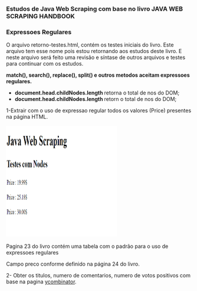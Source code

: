 <h3>Estudos de Java Web Scraping com base no livro <emph>JAVA WEB SCRAPING HANDBOOK</emph></h3> 

<h3>Expressoes Regulares</h3>
<p>O arquivo retorno-testes.html, contém os testes iniciais do livro. Este arquivo tem esse nome pois estou retornando aos estudos deste livro. E neste arquivo será feito uma revisão e síntase de outros arquivos e testes para continuar com os estudos.</p>
<p><strong>match(), search(), replace(), split() e outros metodos aceitam expressoes regulares.</strong></p>

<ul>
    <li><strong>document.head.childNodes.length </strong> retorna o total de nos do DOM;</li>
    <li><strong>document.head.childNodes.length </strong> retorn o total de nos do DOM;</li>
</ul>




1-Extrair com o uso de expressao regular todos os valores (Price) presentes na página HTML.<br><br>
<img src="./img/fig_01.png" width="300px" height="300px">
<p>Pagina 23 do livro contém uma tabela com o padrão para o uso de expressoes regulares</p>
<p>Campo preco conforme definido na página 24 do livro.</p>

2- Obter os titulos, numero de comentarios, numero de votos positivos com base na pagina <a href="https://news.ycombinator.com">ycombinator</a>.<br><br>

